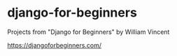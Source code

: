 # django-for-beginners
Projects from "Django for Beginners" by William Vincent

https://djangoforbeginners.com/
